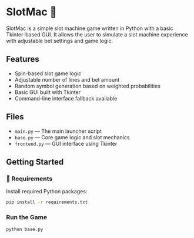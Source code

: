# SlotMac 🎰

SlotMac is a simple slot machine game written in Python with a basic Tkinter-based GUI. It allows the user to simulate a slot machine experience with adjustable bet settings and game logic.

## Features

- Spin-based slot game logic
- Adjustable number of lines and bet amount
- Random symbol generation based on weighted probabilities
- Basic GUI built with Tkinter
- Command-line interface fallback available

## Files

- `main.py` — The main launcher script
- `base.py` — Core game logic and slot mechanics
- `frontend.py` — GUI interface using Tkinter

## Getting Started

### 🔧 Requirements

Install required Python packages:

```bash
pip install -r requirements.txt
```
### Run the Game
```bash
python base.py
```


